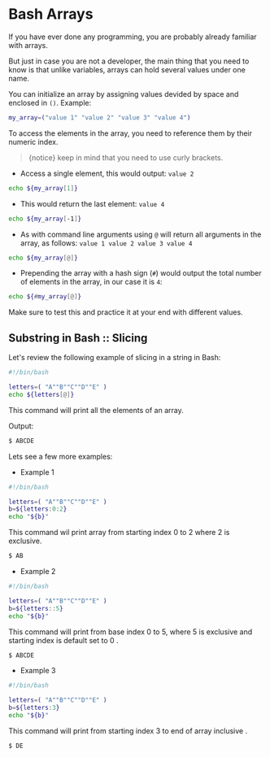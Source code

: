# Bash Arrays

If you have ever done any programming, you are probably already familiar with arrays. 

But just in case you are not a developer, the main thing that you need to know is that unlike variables, arrays can hold several values under one name.

You can initialize an array by assigning values devided by space and enclosed in `()`. Example:

```bash
my_array=("value 1" "value 2" "value 3" "value 4")
```

To access the elements in the array, you need to reference them by their numeric index.

>{notice} keep in mind that you need to use curly brackets.

* Access a single element, this would output: `value 2`

```bash
echo ${my_array[1]}
```

* This would return the last element: `value 4`

```bash
echo ${my_array[-1]}
```

* As with command line arguments using `@` will return all arguments in the array, as follows: `value 1 value 2 value 3 value 4`

```bash
echo ${my_array[@]}
```

* Prepending the array with a hash sign (`#`) would output the total number of elements in the array, in our case it is `4`:

```bash
echo ${#my_array[@]}
```

Make sure to test this and practice it at your end with different values.

## Substring in Bash :: Slicing

Let's review the following example of slicing in a string in Bash:

```bash
#!/bin/bash

letters=( "A""B""C""D""E" ) 
echo ${letters[@]}
```

This command will print all the elements of an array.

Output:

```bash
$ ABCDE
```


Lets see a few more examples:

- Example 1  

```bash
#!/bin/bash

letters=( "A""B""C""D""E" ) 
b=${letters:0:2}
echo "${b}"
```

This command wil print array from starting index 0 to 2 where 2 is exclusive.

```bash
$ AB
```
 
 - Example 2

```bash
#!/bin/bash

letters=( "A""B""C""D""E" ) 
b=${letters::5}
echo "${b}"
```

This command will print from base index 0 to 5, where 5 is exclusive and starting index is default set to 0 .

```bash
$ ABCDE
```

- Example 3

```bash
#!/bin/bash

letters=( "A""B""C""D""E" ) 
b=${letters:3}
echo "${b}"
```

This command will print from starting index
 3 to end of array inclusive .

 ```bash
 $ DE
 ```

